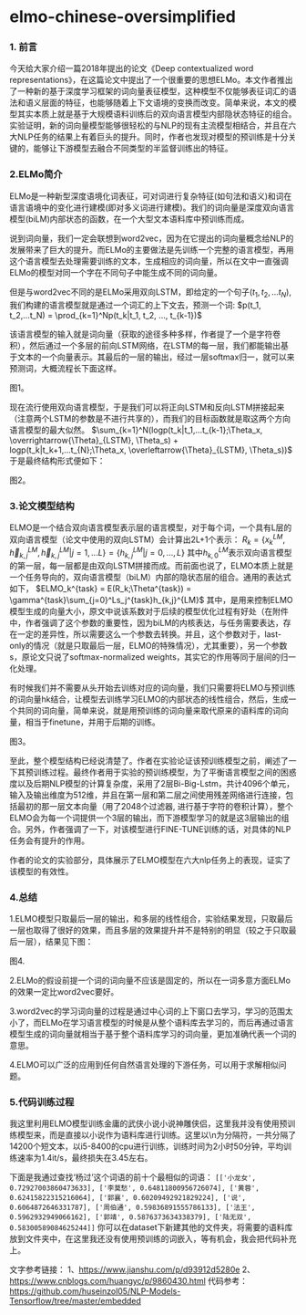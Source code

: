 # elmo-chinese-oversimplified

### 1. 前言
今天给大家介绍一篇2018年提出的论文《Deep contextualized word representations》，在这篇论文中提出了一个很重要的思想ELMo。本文作者推出了一种新的基于深度学习框架的词向量表征模型，这种模型不仅能够表征词汇的语法和语义层面的特征，也能够随着上下文语境的变换而改变。简单来说，本文的模型其实本质上就是基于大规模语料训练后的双向语言模型内部隐状态特征的组合。实验证明，新的词向量模型能够很轻松的与NLP的现有主流模型相结合，并且在六大NLP任务的结果上有着巨头的提升。同时，作者也发现对模型的预训练是十分关键的，能够让下游模型去融合不同类型的半监督训练出的特征。

### 2.ELMo简介
ELMo是一种新型深度语境化词表征，可对词进行复杂特征(如句法和语义)和词在语言语境中的变化进行建模(即对多义词进行建模)。我们的词向量是深度双向语言模型(biLM)内部状态的函数，在一个大型文本语料库中预训练而成。

说到词向量，我们一定会联想到word2vec，因为在它提出的词向量概念给NLP的发展带来了巨大的提升。而ELMo的主要做法是先训练一个完整的语言模型，再用这个语言模型去处理需要训练的文本，生成相应的词向量，所以在文中一直强调ELMo的模型对同一个字在不同句子中能生成不同的词向量。

但是与word2vec不同的是ELMo采用双向LSTM，即给定的一个句子$(t_{1},t_{2},...t_{N})$,我们构建的语言模型就是通过一个词汇的上下文去，预测一个词:
 $p(t_1, t_2,...t_N) = \prod_{k=1}^Np(t_k|t_1, t_2, ..., t_{k-1})$

该语言模型的输入就是词向量（获取的途径多种多样，作者提了一个是字符卷积），然后通过一个多层的前向LSTM网络，在LSTM的每一层，我们都能输出基于文本的一个向量表示。其最后的一层的输出，经过一层softmax归一，就可以来预测词，大概流程长下面这样。

图1。

现在流行使用双向语言模型，于是我们可以将正向LSTM和反向LSTM拼接起来（注意两个LSTM的参数是不进行共享的），而我们的目标函数就是取这两个方向语言模型的最大似然。
$\sum_{k=1}^N(logp(t_k|t_1,...t_{k-1};\Theta_x, \overrightarrow{\Theta}_{LSTM}, \Theta_s) + logp(t_k|t_k+1,...t_{N};\Theta_x, \overleftarrow{\Theta}_{LSTM}, \Theta_s))$
于是最终结构形式便如下：

图2。

### 3.论文模型结构
ELMO是一个结合双向语言模型表示层的语言模型，对于每个词，一个具有L层的双向语言模型（论文中使用的双向LSTM）会计算出2L+1个表示：
$R_k = \{x_k^{LM}, \overrightarrow{h}_{k,j}^{LM}, \overleftarrow{h}_{k,j}^{LM} | j = 1,...L\}=\{{h}_{k,j}^{LM} | j = 0,...,L\}$
其中${h}_{k,0}^{LM}$表示双向语言模型的第一层，每一层都是由双向LSTM拼接而成。而前面也说了，ELMO本质上就是一个任务导向的，双向语言模型（biLM）内部的隐状态层的组合。通用的表达式如下，
$ELMO_k^{task} = E(R_k;\Theta^{task}) = \gamma^{task}\sum_{j=0}^Ls_j^{task}h_{k,j}^{LM}$
其中，是用来控制ELMO模型生成的向量大小，原文中说该系数对于后续的模型优化过程有好处（在附件中，作者强调了这个参数的重要性，因为biLM的内核表达，与任务需要表达，存在一定的差异性，所以需要这么一个参数去转换。并且，这个参数对于，last-only的情况（就是只取最后一层，ELMO的特殊情况），尤其重要），另一个参数s，原论文只说了softmax-normalized weights，其实它的作用等同于层间的归一化处理。

有时候我们并不需要从头开始去训练对应的词向量，我们只需要将ELMO与预训练的词向量hk结合，让模型去训练学习ELMO的内部状态的线性组合，然后，生成一个共同的词向量，简单来说，就是用预训练的词向量来取代原来的语料库的词向量，相当于finetune，并用于后期的训练。

图3。

至此，整个模型结构已经说清楚了。作者在实验论证该预训练模型之前，阐述了一下其预训练过程。最终作者用于实验的预训练模型，为了平衡语言模型之间的困惑度以及后期NLP模型的计算复杂度，采用了2层Bi-Big-Lstm，共计4096个单元，输入及输出维度为512维，并且在第一层和第二层之间使用残差网络进行连接，包括最初的那一层文本向量（用了2048个过滤器, 进行基于字符的卷积计算），整个ELMO会为每一个词提供一个3层的输出，而下游模型学习的就是这3层输出的组合。另外，作者强调了一下，对该模型进行FINE-TUNE训练的话，对具体的NLP任务会有提升的作用。

作者的论文的实验部分，具体展示了ELMO模型在六大nlp任务上的表现，证实了该模型的有效性。

### 4.总结
1.ELMO模型只取最后一层的输出，和多层的线性组合，实验结果发现，只取最后一层也取得了很好的效果，而且多层的效果提升并不是特别的明显（较之于只取最后一层），结果见下图：

图4.

2.ELMo的假设前提一个词的词向量不应该是固定的，所以在一词多意方面ELMo的效果一定比word2vec要好。

3.word2vec的学习词向量的过程是通过中心词的上下窗口去学习，学习的范围太小了，而ELMo在学习语言模型的时候是从整个语料库去学习的，而后再通过语言模型生成的词向量就相当于基于整个语料库学习的词向量，更加准确代表一个词的意思。

4.ELMO可以广泛的应用到任何自然语言处理的下游任务，可以用于求解相似问题。

### 5.代码训练过程

我这里利用ELMO模型训练金庸的武侠小说小说神雕侠侣，这里我并没有使用预训练模型来，而是直接以小说作为语料库进行训练。这里以\n为分隔符，一共分隔了14200个短文本，以i5-8400的cpu进行训练，训练时间为2小时50分钟，平均训练速率为1.4it/s，最终损失在3.45左右。

下面是我通过查找‘杨过’这个词语的前十个最相似的词语：
`
[['小龙女', 0.72927003860473633],
 ['李莫愁', 0.64811800956726074],
 ['黄蓉', 0.62415822315216064],
 ['郭襄', 0.60209492921829224],
 ['说', 0.6064872646331787],
 ['周伯通', 0.59836891555786133],
 ['法王', 0.5962932949066162],
 ['郭靖', 0.5876373634338379],
 ['陆无双', 0.58300589084625244]]
`
你可以在dataset下新建其他的文件夹，将需要的语料库放到文件夹中，在这里我还没有使用预训练的词嵌入，等有机会，我会把代码补充上。

文字参考链接：
1、https://www.jianshu.com/p/d93912d5280e
2、https://www.cnblogs.com/huangyc/p/9860430.html
代码参考：
https://github.com/huseinzol05/NLP-Models-Tensorflow/tree/master/embedded

